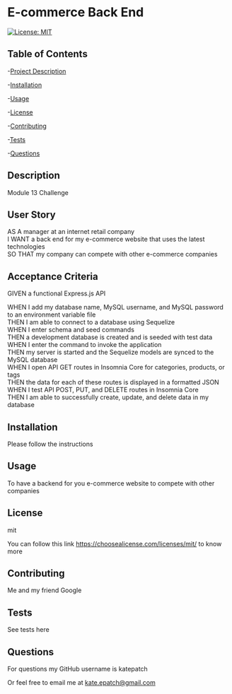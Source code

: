 
# E-commerce Back End

[![License: MIT](https://img.shields.io/badge/License-MIT-yellow.svg)](https://opensource.org/licenses/MIT)

## Table of Contents

  -[Project Description](#Description)

  -[Installation](#Installation)

  -[Usage](#Usage)

  -[License](#License)

  -[Contributing](#Contributing)

  -[Tests](#Tests)

  -[Questions](#Questions)

## Description

Module 13 Challenge

## User Story

AS A manager at an internet retail company</br>
I WANT a back end for my e-commerce website that uses the latest technologies</br>
SO THAT my company can compete with other e-commerce companies</br>

## Acceptance Criteria

GIVEN a functional Express.js API

WHEN I add my database name, MySQL username, and MySQL password to an environment variable file</br>
THEN I am able to connect to a database using Sequelize</br>
WHEN I enter schema and seed commands</br>
THEN a development database is created and is seeded with test data</br>
WHEN I enter the command to invoke the application</br>
THEN my server is started and the Sequelize models are synced to the MySQL database</br>
WHEN I open API GET routes in Insomnia Core for categories, products, or tags</br>
THEN the data for each of these routes is displayed in a formatted JSON</br>
WHEN I test API POST, PUT, and DELETE routes in Insomnia Core</br>
THEN I am able to successfully create, update, and delete data in my database

## Installation

Please follow the instructions

## Usage

To have a backend for you e-commerce website to compete with other companies

## License

mit

You can follow this link <https://choosealicense.com/licenses/mit/> to know more

## Contributing

Me and my friend Google

## Tests

See tests here

## Questions

For questions my GitHub username is katepatch

Or feel free to email me at kate.epatch@gmail.com
